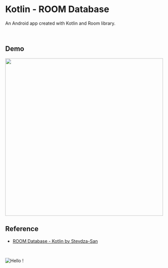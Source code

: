 # Kotlin - ROOM Database

An Android app created with Kotlin and Room library.

<br />

## Demo

<img src="https://s3.gifyu.com/images/kotlin-room.gif" height="500px" />

<br />

## Reference

- [ROOM Database - Kotlin by Stevdza-San](https://www.youtube.com/playlist?list=PLSrm9z4zp4mEPOfZNV9O-crOhoMa0G2-o)

<br />

![Hello !](https://api.visitorbadge.io/api/VisitorHit?user=kevinadhiguna&repo=kotlin-room-database&label=thanks%20for%20dropping%20in%20!&labelColor=%23000000&countColor=%23FFFFFF)
